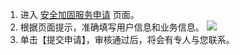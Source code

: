 1. 进入 [安全加固服务申请](https://cloud.tencent.com/apply/p/n5xmtuxgqll) 页面。
2. 根据页面提示，准确填写用户信息和业务信息。
 ![](https://main.qcloudimg.com/raw/ea555c06a8e4cbfdb465ee42ff4a9b26.png)
3. 单击【提交申请】，审核通过后，将会有专人与您联系。
